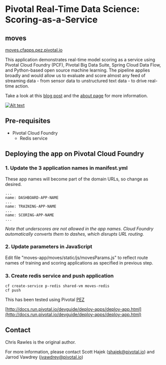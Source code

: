 # Pivotal Real-Time Data Science: Scoring-as-a-Service
## moves

[moves.cfapps.pez.pivotal.io](https://moves.cfapps.pez.pivotal.io)

This application demonstrates real-time model scoring as a service using Pivotal Cloud Foundry (PCF), Pivotal Big Data Suite, Spring Cloud Data Flow, and Python-based open source machine learning. The pipeline applies broadly and would allow us to evaluate and score almost any feed of streaming data - from sensor data to unstructured text data - to drive real-time action.

Take a look at this [blog post](https://blog.pivotal.io/data-science-pivotal/products/scoring-as-a-service-to-operationalize-algorithms-for-real-time) and the [about page](https://moves.cfapps.pez.pivotal.io/about) for more information.

[![Alt text](https://img.youtube.com/vi/j6yiVhm9bhs/0.jpg)](https://www.youtube.com/watch?v=j6yiVhm9bhs)

## Pre-requisites

* Pivotal Cloud Foundry
    * Redis service

## Deploying the app on Pivotal Cloud Foundry

### 1. Update the 3 application names in manifest.yml

These app names will become part of the domain URLs, so change as desired.
 
    ...
    name: DASHBOARD-APP-NAME
    ...
    name: TRAINING-APP-NAME
    ...
    name: SCORING-APP-NAME
    ...

*Note that underscores are not allowed in the app names. Cloud Foundry automatically converts them to dashes, which disrupts URL routing.*

### 2. Update parameters in JavaScript

Edit file "moves-app/moves/static/js/movesParams.js" to reflect route 
names of training and scoring applications as specified in previous step. 

### 3. Create redis service and push application

    cf create-service p-redis shared-vm moves-redis
    cf push

This has been tested using Pivotal [PEZ](https://apps.run.pez.pivotal.io/)

[http://docs.run.pivotal.io/devguide/deploy-apps/deploy-app.html](http://docs.run.pivotal.io/devguide/deploy-apps/deploy-app.html)
    
## Contact

Chris Rawles is the original author. 

For more information, please contact Scott Hajek (shajek@pivotal.io) and Jarrod Vawdrey (jvawdrey@pivotal.io)
